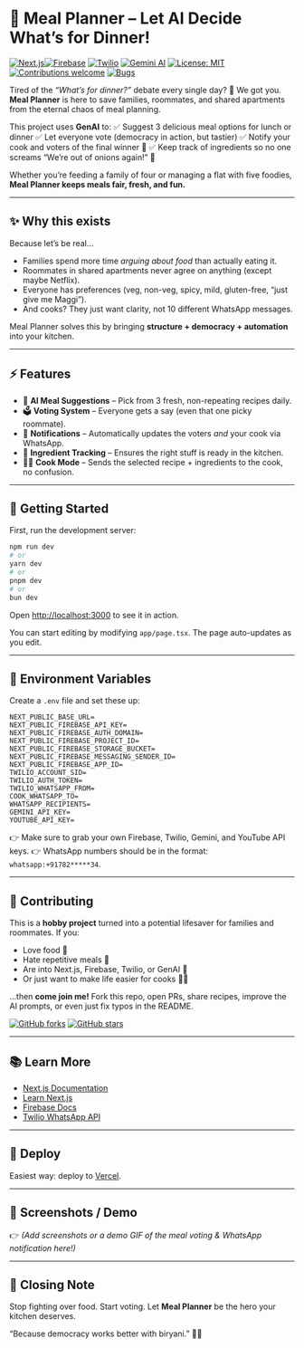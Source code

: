 # 🍲 Meal Planner – Let AI Decide What’s for Dinner!

[![Next.js](https://img.shields.io/badge/Next.js-13-black?logo=next.js)](https://nextjs.org/)[![Firebase](https://img.shields.io/badge/Firebase-Build-orange?logo=firebase)](https://firebase.google.com/) [![Twilio](https://img.shields.io/badge/Twilio-WhatsApp-green?logo=twilio)](https://www.twilio.com/whatsapp) [![Gemini AI](https://img.shields.io/badge/GenAI-Powered-blue?logo=google)](https://deepmind.google/technologies/gemini/) [![License: MIT](https://img.shields.io/badge/License-MIT-yellow.svg)](LICENSE) [![Contributions welcome](https://img.shields.io/badge/Contributions-Welcome-brightgreen.svg)](#-contributing) [![Bugs](https://sonarcloud.io/api/project_badges/measure?project=Adarshg315_meal-planner&metric=bugs)](https://sonarcloud.io/summary/new_code?id=Adarshg315_meal-planner)

Tired of the *“What’s for dinner?”* debate every single day? 🥲
We got you. **Meal Planner** is here to save families, roommates, and shared apartments from the eternal chaos of meal planning.

This project uses **GenAI** to:
✅ Suggest 3 delicious meal options for lunch or dinner
✅ Let everyone vote (democracy in action, but tastier)
✅ Notify your cook and voters of the final winner 🥳
✅ Keep track of ingredients so no one screams “We’re out of onions again!” 🧅

Whether you’re feeding a family of four or managing a flat with five foodies, **Meal Planner keeps meals fair, fresh, and fun.**

---

## ✨ Why this exists

Because let’s be real…

* Families spend more time *arguing about food* than actually eating it.
* Roommates in shared apartments never agree on anything (except maybe Netflix).
* Everyone has preferences (veg, non-veg, spicy, mild, gluten-free, “just give me Maggi”).
* And cooks? They just want clarity, not 10 different WhatsApp messages.

Meal Planner solves this by bringing **structure + democracy + automation** into your kitchen.

---

## ⚡ Features

* 🍴 **AI Meal Suggestions** – Pick from 3 fresh, non-repeating recipes daily.
* 🗳 **Voting System** – Everyone gets a say (even that one picky roommate).
* 📩 **Notifications** – Automatically updates the voters *and* your cook via WhatsApp.
* 🛒 **Ingredient Tracking** – Ensures the right stuff is ready in the kitchen.
* 🧑‍🍳 **Cook Mode** – Sends the selected recipe + ingredients to the cook, no confusion.

---

## 🚀 Getting Started

First, run the development server:

```bash
npm run dev
# or
yarn dev
# or
pnpm dev
# or
bun dev
```

Open [http://localhost:3000](http://localhost:3000) to see it in action.

You can start editing by modifying `app/page.tsx`. The page auto-updates as you edit.

---

## 🔑 Environment Variables

Create a `.env` file and set these up:

```env
NEXT_PUBLIC_BASE_URL=
NEXT_PUBLIC_FIREBASE_API_KEY=
NEXT_PUBLIC_FIREBASE_AUTH_DOMAIN=
NEXT_PUBLIC_FIREBASE_PROJECT_ID=
NEXT_PUBLIC_FIREBASE_STORAGE_BUCKET=
NEXT_PUBLIC_FIREBASE_MESSAGING_SENDER_ID=
NEXT_PUBLIC_FIREBASE_APP_ID=
TWILIO_ACCOUNT_SID=
TWILIO_AUTH_TOKEN=
TWILIO_WHATSAPP_FROM=
COOK_WHATSAPP_TO=
WHATSAPP_RECIPIENTS=
GEMINI_API_KEY=
YOUTUBE_API_KEY=
```

👉 Make sure to grab your own Firebase, Twilio, Gemini, and YouTube API keys.
👉 WhatsApp numbers should be in the format: `whatsapp:+91782*****34`.

---

## 🤝 Contributing

This is a **hobby project** turned into a potential lifesaver for families and roommates.
If you:

* Love food 🍕
* Hate repetitive meals 🥲
* Are into Next.js, Firebase, Twilio, or GenAI 🤖
* Or just want to make life easier for cooks 👩‍🍳

…then **come join me!** Fork this repo, open PRs, share recipes, improve the AI prompts, or even just fix typos in the README.

[![GitHub forks](https://img.shields.io/github/forks/Adarshg315/meal-planner?style=social)](https://github.com/your-username/meal-planner/fork)
[![GitHub stars](https://img.shields.io/github/stars/Adarshg315/meal-planner?style=social)](https://github.com/your-username/meal-planner/stargazers)

---

## 📚 Learn More

* [Next.js Documentation](https://nextjs.org/docs)
* [Learn Next.js](https://nextjs.org/learn)
* [Firebase Docs](https://firebase.google.com/docs)
* [Twilio WhatsApp API](https://www.twilio.com/whatsapp)

---

## 🚢 Deploy

Easiest way: deploy to [Vercel](https://vercel.com/new?utm_medium=default-template&filter=next.js&utm_source=create-next-app).

---

## 📸 Screenshots / Demo

👉 *(Add screenshots or a demo GIF of the meal voting & WhatsApp notification here!)*

---

## 🥳 Closing Note

Stop fighting over food.
Start voting.
Let **Meal Planner** be the hero your kitchen deserves.

“Because democracy works better with biryani.” 🍛✨
